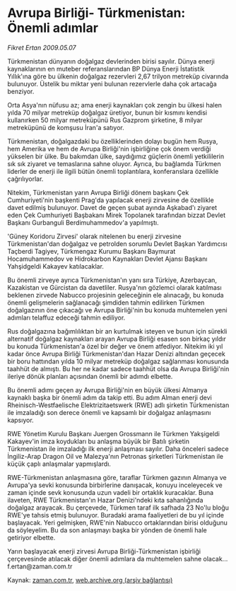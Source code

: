 # Avrupa Birliği- Türkmenistan: Önemli adımlar

*Fikret Ertan 2009.05.07*

<tr><td class="metin" colspan="2" style="padding-top: 20px; padding-left: 5px; padding-right: 10px;">Türkmenistan dünyanın doğalgaz devlerinden birisi sayılır. Dünya enerji kaynaklarının en muteber referanslarından BP Dünya Enerji İstatistik Yıllık'ına göre bu ülkenin doğalgaz rezervleri 2,67 trilyon metreküp civarında bulunuyor. Üstelik bu miktar yeni bulunan rezervlerle daha çok artacağa benziyor.</td></tr><tr><td class="metin" colspan="2" style="padding-top: 20px; padding-left: 5px; padding-right: 10px;"><p> Orta Asya'nın nüfusu az; ama enerji kaynakları çok zengin bu ülkesi halen yılda 70 milyar metreküp doğalgaz üretiyor, bunun bir kısmını kendisi kullanırken 50 milyar metreküpünü Rus Gazprom şirketine, 8 milyar metreküpünü de komşusu İran'a satıyor.
<p> Türkmenistan, doğalgazdaki bu özelliklerinden dolayı bugün hem Rusya, hem Amerika ve hem de Avrupa Birliği'nin işbirliğine çok önem verdiği yükselen bir ülke. Bu bakımdan ülke, saydığımız güçlerin önemli yetkililerin sık sık ziyaret ve temaslarına sahne oluyor. Ayrıca, bu bağlamda Türkmen liderler de enerji ile ilgili bütün önemli toplantılara, konferanslara özellikle çağrılıyorlar.
<p> Nitekim, Türkmenistan yarın Avrupa Birliği dönem başkanı Çek Cumhuriyeti'nin başkenti Prag'da yapılacak enerji zirvesine de özellikle davet edilmiş bulunuyor. Davet de geçen şubat ayında Aşkabad'ı ziyaret eden Çek Cumhuriyeti Başbakanı Mirek Topolanek tarafından bizzat Devlet Başkanı Gurbanguli Berdimuhammedov'a yapılmıştı.
<p> 'Güney Koridoru Zirvesi' olarak nitelenen bu enerji zirvesine Türkmenistan'dan doğalgaz ve petrolden sorumlu Devlet Başkan Yardımcısı Taçberdi Tagiyev, Türkmengaz Kurumu Başkanı Baymurat Hocamuhammedov ve Hidrokarbon Kaynakları Devlet Ajansı Başkanı Yahşidgeldi Kakayev katılacaklar.
<p> Bu önemli zirveye ayrıca Türkmenistan'ın yanı sıra Türkiye, Azerbaycan, Kazakistan ve Gürcistan da davetliler. Rusya'nın gözlemci olarak katılması beklenen zirvede Nabucco projesinin geleceğinin ele alınacağı, bu konuda önemli gelişmelerin sağlanacağı şimdiden tahmin edilirken Türkmen doğalgazının öne çıkacağı ve Avrupa Birliği'nin bu konuda muhtemelen yeni adımları telaffuz edeceği tahmin ediliyor.
<p> Rus doğalgazına bağımlılıktan bir an kurtulmak isteyen ve bunun için sürekli alternatif doğalgaz kaynakları arayan Avrupa Birliği esasen son birkaç yıldır bu konuda Türkmenistan'a özel bir değer ve önem atfediyor. Nitekim iki yıl kadar önce Avrupa Birliği Türkmenistan'dan Hazar Denizi altından geçecek bir boru hattından yılda 10 milyar metreküp doğalgaz sağlanması konusunda taahhüt de almıştı. Bu her ne kadar sadece taahhüt olsa da Avrupa Birliği'nin ileriye dönük planları açısından önemli bir adımdı elbette.
<p> Bu önemli adımı geçen ay Avrupa Birliği'nin en büyük ülkesi Almanya kaynaklı başka bir önemli adım da takip etti. Bu adım Alman enerji devi Rheinisch-Westfaelische Elektrizitaetswerk (RWE) adlı şirketin Türkmenistan ile imzaladığı son derece önemli ve kapsamlı bir doğalgaz anlaşmasını kapsıyor.
<p> RWE Yönetim Kurulu Başkanı Juergen Grossmann ile Türkmen Yakşigeldi Kakayev'in imza koydukları bu anlaşma büyük bir Batılı şirketin Türkmenistan ile imzaladığı ilk enerji anlaşması sayılır. Daha önceleri sadece İngiliz-Arap Dragon Oil ve Malezya'nın Petronas şirketleri Türkmenistan ile küçük çaplı anlaşmalar yapmışlardı.
<p> RWE-Türkmenistan anlaşmasına göre, taraflar Türkmen gazının Almanya ve Avrupa'ya sevki konusunda birbirlerine danışacak, konuyu inceleyecek ve zaman içinde sevk konusunda uzun vadeli bir ortaklık kuracaklar. Buna ilaveten, RWE Türkmenistan'ın Hazar Denizi'ndeki kıta sahanlığında doğalgaz arayacak. Bu çerçevede, Türkmen taraf ilk safhada 23 No'lu bloğu RWE'ye tahsis etmiş bulunuyor. Buradaki arama faaliyetleri de bu yıl içinde başlayacak. Yeri gelmişken, RWE'nin Nabucco ortaklarından birisi olduğunu da söyleyelim. Bu da son anlaşmayı başka bir yönden de önemli hale getiriyor elbette.
<p> Yarın başlayacak enerji zirvesi Avrupa Birliği-Türkmenistan işbirliği çerçevesinde atılacak diğer önemli adımlara da muhtemelen sahne olacak... f.ertan@zaman.com.tr<br/></p></p></p></p></p></p></p></p></p></p></td></tr>

Kaynak: [zaman.com.tr](http://zaman.com.tr/yazar.do?yazino=845652), [web.archive.org (arşiv bağlantısı)](http://web.archive.org/web/20090508093446/http://www.zaman.com.tr:80/yazar.do?yazino=845652)

